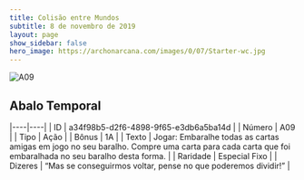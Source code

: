 ```yaml
---
title: Colisão entre Mundos
subtitle: 8 de novembro de 2019
layout: page
show_sidebar: false
hero_image: https://archonarcana.com/images/0/07/Starter-wc.jpg
---
```


![A09](https://cdn.keyforgegame.com/media/card_front/pt/453_A09_Q8J656PX2X6M_pt.png)

## Abalo Temporal

|----|----|
| ID | a34f98b5-d2f6-4898-9f65-e3db6a5ba14d |
| Número | A09 |
| Tipo | Ação |
| Bônus | 1A |
| Texto | Jogar: Embaralhe todas as cartas amigas em jogo no seu baralho. Compre uma carta para cada carta que foi embaralhada no seu baralho desta forma. |
| Raridade | Especial Fixo |
| Dizeres | “Mas se conseguirmos voltar,  pense no que poderemos dividir!” |
